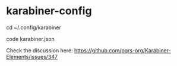 # karabiner-config

cd ~/.config/karabiner

code karabiner.json

Check the discussion here: https://github.com/pqrs-org/Karabiner-Elements/issues/347
